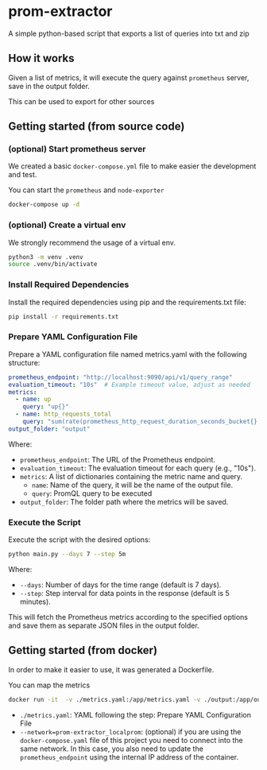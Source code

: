 # prom-extractor
A simple python-based script that exports a list of queries into txt and zip

## How it works
Given a list of metrics, it will execute the query against `prometheus` server, save in the output folder.

This can be used to export for other sources


## Getting started (from source code)

### (optional) Start prometheus server
We created a basic `docker-compose.yml` file to make easier the development and test.

You can start the `prometheus` and `node-exporter`

```bash
docker-compose up -d
```

### (optional) Create a virtual env
We strongly recommend the usage of a virtual env.


```bash
python3 -m venv .venv
source .venv/bin/activate 
```

### Install Required Dependencies

Install the required dependencies using pip and the requirements.txt file:

```bash
pip install -r requirements.txt 
```

### Prepare YAML Configuration File
Prepare a YAML configuration file named metrics.yaml with the following structure:

```yaml
prometheus_endpoint: "http://localhost:9090/api/v1/query_range"
evaluation_timeout: "10s"  # Example timeout value, adjust as needed
metrics:
  - name: up
    query: "up{}"
  - name: http_requests_total
    query: "sum(rate(prometheus_http_request_duration_seconds_bucket{}[1m]))"
output_folder: "output"
```

Where:

*   `prometheus_endpoint`: The URL of the Prometheus endpoint.
*   `evaluation_timeout`: The evaluation timeout for each query (e.g., "10s").
*   `metrics`: A list of dictionaries containing the metric name and query.
    *  `name`: Name of the query, it will be the name of the output file.
    *  `query`: PromQL query to be executed
*   `output_folder`: The folder path where the metrics will be saved.


### Execute the Script

Execute the script with the desired options:

```bash   
python main.py --days 7 --step 5m
```

Where:

* `--days`: Number of days for the time range (default is 7 days).
* `--step`: Step interval for data points in the response (default is 5 minutes).

This will fetch the Prometheus metrics according to the specified options and save them as separate JSON files in the output folder.


## Getting started (from docker)

In order to make it easier to use, it was generated a Dockerfile.

You can map the metrics

```bash
docker run -it  -v ./metrics.yaml:/app/metrics.yaml -v ./output:/app/output --network=prom-extractor_localprom marcoslimagon/prom-extractor 
```

* `./metrics.yaml`: YAML following the step: Prepare YAML Configuration File
* `--network=prom-extractor_localprom`: (optional) if you are using the `docker-compose.yaml` file of this project you need to connect into the same network. In this case, you also need to update the `prometheus_endpoint` using the internal IP address of the container.
